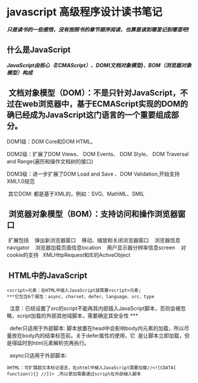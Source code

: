 javascript 高级程序设计读书笔记
========

***只是读书的一些感悟，没有按照书的章节顺序阅读，也算是读到哪里记到哪里吧!***

  什么是JavaScript
  -------
  ***JavaScript由核心（ECMAScript）、DOM(文档对象模型)、BOM（浏览器对象模型）构成***

  文档对象模型（DOM）：不是只针对JavaScript，不过在web浏览器中，基于ECMAScript实现的DOM的确已经成为JavaScript这门语言的一个重要组成部分。
  -----
  DOM1级：DOM Core和DOM HTML。
  
  DOM2级：扩展了DOM Views、 DOM Events、 DOM Style、 DOM Traversal and Range(遍历和操作文档树的接口)
  
  DOM3级：进一步扩展了DOM Load and Save 、DOM Validation,开始支持XML1.0规范
  
  其它DOM: 都是基于XML的，例如：SVG、MathML、SMIL
  
  浏览器对象模型（BOM）：支持访问和操作浏览器窗口
  -----
  扩展包括
    弹出新浏览器窗口
    移动、缩放和关闭浏览器窗口
    浏览器信息navigator
    浏览器加载页面信息location
    用户显示器分辨率信息screen
    对cookie的支持
    XMLHttpRequest和IE的ActiveObject
    
  
  HTML中的JavaScript
  ---------
    <script>元素：在HTML中插入JavaScript就需要<script>元素;
    ***它包含6个属性：async、charset、defer、language、src、type 
    注意：已经设置了src的script不能再其内部插入JavaScript脚本，否则会被忽略，script加载的外部其他域脚本，需要确定其安全性 ***
  
    defer只适用于外部脚本: 脚本放置在head中会影响body内元素的加载，所以尽量放在body内的结束标签前。关于defer属性的使用，它
  是让脚本立即加载，但是得延时到html元素解析完再执行。
  
    async只适用于外部脚本: 
  
    XHTML：可扩展超文本标记语言，在xhtml中植入JavaScript需要加载//<![CDATA[ function(){} //]]> ,所以更加需要通过script在外部植入脚本
  
  
  
  
